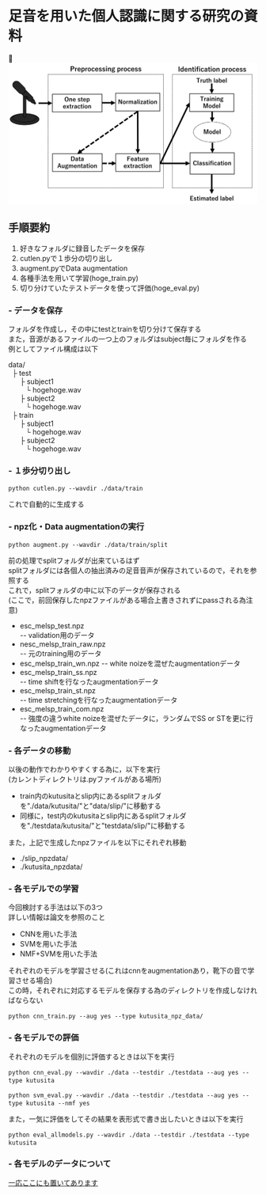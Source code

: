 # 足音を用いた個人認識に関する研究の資料

![システム図](./system.png)


## 手順要約
1. 好きなフォルダに録音したデータを保存
1. cutlen.pyで１歩分の切り出し
1. augment.pyでData augmentation
1. 各種手法を用いて学習(hoge_train.py)
1. 切り分けていたテストデータを使って評価(hoge_eval.py)

### - データを保存
フォルダを作成し，その中にtestとtrainを切り分けて保存する  
また，音源があるファイルの一つ上のフォルダはsubject毎にフォルダを作る  
例としてファイル構成は以下

data/  
&nbsp;&nbsp;├ test  
&nbsp;&nbsp;&nbsp;&nbsp;&nbsp;&nbsp;├ subject1  
&nbsp;&nbsp;&nbsp;&nbsp;&nbsp;&nbsp;&nbsp;&nbsp;&nbsp;└ hogehoge.wav  
&nbsp;&nbsp;&nbsp;&nbsp;&nbsp;&nbsp;├ subject2  
&nbsp;&nbsp;&nbsp;&nbsp;&nbsp;&nbsp;&nbsp;&nbsp;&nbsp;└ hogehoge.wav  
&nbsp;&nbsp;├ train  
&nbsp;&nbsp;&nbsp;&nbsp;&nbsp;&nbsp;├ subject1  
&nbsp;&nbsp;&nbsp;&nbsp;&nbsp;&nbsp;&nbsp;&nbsp;&nbsp;└ hogehoge.wav  
&nbsp;&nbsp;&nbsp;&nbsp;&nbsp;&nbsp;├ subject2  
&nbsp;&nbsp;&nbsp;&nbsp;&nbsp;&nbsp;&nbsp;&nbsp;&nbsp;└ hogehoge.wav  
  
### - １歩分切り出し

```Terminal:Terminal
python cutlen.py --wavdir ./data/train
```
これで自動的に生成する  
  
### - npz化・Data augmentationの実行

```Terminal:Terminal
python augment.py --wavdir ./data/train/split
```
前の処理でsplitフォルダが出来ているはず  
splitフォルダには各個人の抽出済みの足音音声が保存されているので，それを参照する  
これで，splitフォルダの中に以下のデータが保存される  
(ここで，前回保存したnpzファイルがある場合上書きされずにpassされる為注意)

- esc_melsp_test.npz  
-- validation用のデータ
- nesc_melsp_train_raw.npz  
-- 元のtraining用のデータ
- esc_melsp_train_wn.npz
-- white noizeを混ぜたaugmentationデータ
- esc_melsp_train_ss.npz  
-- time shiftを行なったaugmentationデータ
- esc_melsp_train_st.npz  
-- time stretchingを行なったaugmentationデータ
- esc_melsp_train_com.npz  
-- 強度の違うwhite noizeを混ぜたデータに，ランダムでSS or STを更に行なったaugmentationデータ

### - 各データの移動
以後の動作でわかりやすくする為に，以下を実行  
(カレントディレクトリは.pyファイルがある場所)
- train内のkutusitaとslip内にあるsplitフォルダを"./data/kutusita/"と"data/slip/"に移動する  
- 同様に，test内のkutusitaとslip内にあるsplitフォルダを"./testdata/kutusita/"と"testdata/slip/"に移動する

また，上記で生成したnpzファイルを以下にそれぞれ移動
- ./slip_npzdata/
- ./kutusita_npzdata/

### - 各モデルでの学習
今回検討する手法は以下の3つ  
詳しい情報は論文を参照のこと

- CNNを用いた手法
- SVMを用いた手法
- NMF+SVMを用いた手法

それぞれのモデルを学習させる(これはcnnをaugmentationあり，靴下の音で学習させる場合)  
この時，それぞれに対応するモデルを保存する為のディレクトリを作成しなければならない

```Terminal:Terminal
python cnn_train.py --aug yes --type kutusita_npz_data/
```

### - 各モデルでの評価
それぞれのモデルを個別に評価するときは以下を実行
```Terminal:Terminal
python cnn_eval.py --wavdir ./data --testdir ./testdata --aug yes --type kutusita
```
```Terminal:Terminal
python svm_eval.py --wavdir ./data --testdir ./testdata --aug yes --type kutusita --nmf yes
```
また，一気に評価をしてその結果を表形式で書き出したいときは以下を実行
```Terminal:Terminal
python eval_allmodels.py --wavdir ./data --testdir ./testdata --type kutusita
```

### - 各モデルのデータについて

[一応ここにも置いてあります](https://drive.google.com/drive/u/1/folders/1jFc9k5Jfd7vSwG2d6iXW9vnjmMzTCdf_)

